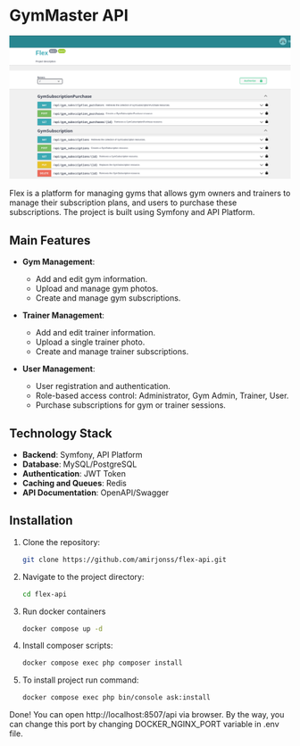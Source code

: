 # GymMaster API
![img.png](img.png)

Flex is a platform for managing gyms that allows gym owners and trainers to manage their subscription plans, and users to purchase these subscriptions. The project is built using Symfony and API Platform.

## Main Features

- **Gym Management**:
    - Add and edit gym information.
    - Upload and manage gym photos.
    - Create and manage gym subscriptions.

- **Trainer Management**:
    - Add and edit trainer information.
    - Upload a single trainer photo.
    - Create and manage trainer subscriptions.

- **User Management**:
    - User registration and authentication.
    - Role-based access control: Administrator, Gym Admin, Trainer, User.
    - Purchase subscriptions for gym or trainer sessions.

## Technology Stack

- **Backend**: Symfony, API Platform
- **Database**: MySQL/PostgreSQL
- **Authentication**: JWT Token
- **Caching and Queues**: Redis
- **API Documentation**: OpenAPI/Swagger

## Installation

1. Clone the repository:
    ```bash
    git clone https://github.com/amirjonss/flex-api.git
    ```

2. Navigate to the project directory:
    ```bash
    cd flex-api
    ```

3. Run docker containers
    ```bash
    docker compose up -d
    ```

4. Install composer scripts:
    ```bash
    docker compose exec php composer install
    ```

5. To install project run command:
    ```bash
    docker compose exec php bin/console ask:install
    ```

Done! You can open http://localhost:8507/api via browser. By the way, you can change this port by changing DOCKER_NGINX_PORT variable in .env file.
